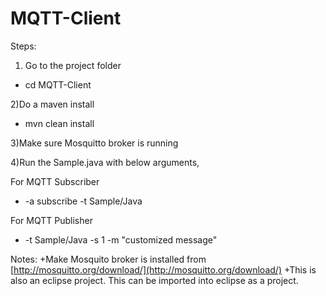 MQTT-Client
===========
Steps:

1) Go to the project folder 
+ cd MQTT-Client

2)Do a maven install
+ mvn clean install

3)Make sure Mosquitto  broker is running

4)Run the Sample.java with below arguments,

For MQTT Subscriber
+ -a subscribe -t Sample/Java

For MQTT Publisher
+ -t Sample/Java -s 1 -m "customized message"

Notes:
+Make Mosquito broker is installed from [http://mosquitto.org/download/](http://mosquitto.org/download/)
+This is also an eclipse project. This can be imported into eclipse as a project.
